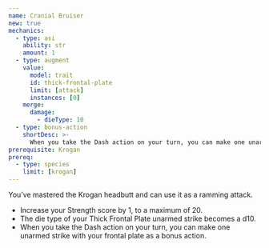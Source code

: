 ```yaml
---
name: Cranial Bruiser
new: true
mechanics:
  - type: asi
    ability: str
    amount: 1
  - type: augment
    value:
      model: trait
      id: thick-frontal-plate
      limit: [attack]
      instances: [0]
    merge:
      damage:
        - dieType: 10
  - type: bonus-action
    shortDesc: >-
      When you take the Dash action on your turn, you can make one unarmed strike with your thick frontal plate.
prerequisite: Krogan
prereq:
  - type: species
    limit: [krogan]
---
```

You’ve mastered the Krogan headbutt and can use it as a ramming attack.

- Increase your Strength score by 1, to a maximum of 20.
- The die type of your Thick Frontal Plate unarmed strike becomes a d10.
- When you take the Dash action on your turn, you can make one unarmed strike with your frontal
plate as a bonus action.
